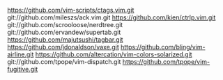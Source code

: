 https://github.com/vim-scripts/ctags.vim.git
git://github.com/mileszs/ack.vim.git
https://github.com/kien/ctrlp.vim.git
git://github.com/scrooloose/nerdtree.git
git://github.com/ervandew/supertab.git
https://github.com/majutsushi/tagbar.git
https://github.com/jdonaldson/vaxe.git
https://github.com/bling/vim-airline.git
https://github.com/altercation/vim-colors-solarized.git
git://github.com/tpope/vim-dispatch.git
https://github.com/tpope/vim-fugitive.git

